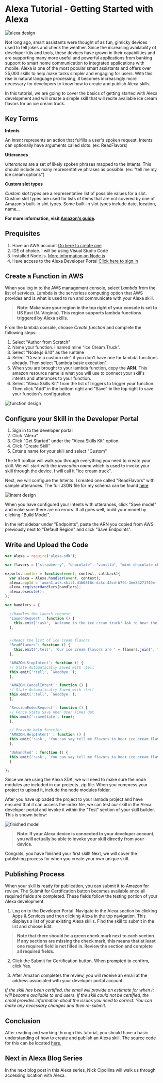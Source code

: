Alexa Tutorial - Getting Started with Alexa
==========================

![alexa design](https://github.com/mgstigler/Alexa/blob/master/IceCream/images/alexa.png?raw=true)

Not long ago, smart assistants were thought of as fun, gimicky devices used to tell jokes and check the weather.  Since the increasing availability of developer kits and tools, these devices have grown in their capabilities and are supporting many more useful and powerful applications from banking support to smart home communication to integrated applications with mobile.  Alexa is one of the most popular smart assistants and offers over 25,000 skills to help make tasks simpler and engaging for users.  With this rise in natural language processing, it becomes increasingly more necessary for developers to know how to create and publish Alexa skills.  

In this tutorial, we are going to cover the basics of getting started with Alexa development and will create a simple skill that will recite available ice cream flavors for an ice cream truck.

Key Terms
---------

__Intents__

An *intent* represents an action that fulfills a user's spoken request. Intents can optionally have arguments called slots. (ex: ReadFlavors)

__Utterances__

*Utterances* are a set of likely spoken phrases mapped to the intents. This should include as many representative phrases as possible. (ex: "tell me my ice cream options")

__Custom slot types__

*Custom slot types* are a representative list of possible values for a slot. Custom slot types are used for lists of items that are not covered by one of Amazon's built-in slot types. Some built-in slot types include date, location, name...

**For more information, visit [Amazon's guide](https://developer.amazon.com/docs/custom-skills/use-the-skill-builder-beta-to-define-intents-slots-and-dialogs.html).**


Prequisites
-----------
1. Have an AWS account [Go here to create one](https://aws.amazon.com/)
2. IDE of choice.  I will be using Visual Studio Code
3. Installed Node.js. [More information on Node.js](https://nodejs.org/en/)
4. Have access to the Alexa Developer Portal [Click here to sign in](https://developer.amazon.com/)



Create a Function in AWS
------------------------
When you log in to the AWS management console, select *Lambda* from the list of services.  Lambda is the serverless computing option that AWS provides and is what is used to run and communicate with your Alexa skill.  

> __Note: Make sure your region in the top right of your console is set to US East (N. Virginia). This region supports lambda functions triggered by Alexa skills.__

From the lambda console, choose *Create function* and complete the following steps:
1. Select "Author from Scratch"
2. Name your function.  I named mine "Ice Cream Truck".
3. Select "Node.js 6.10" as the runtime
4. Select "Create a custom role" if you don't have one for lambda functions already.  Then select "Lambda basic execution".
5. When you are brought to your lambda function, copy the __ARN__.  This amazon resource name is what you will use to connect your skill's intents and utterances to your function.
6. Select "Alexa Skills Kit" from the list of triggers to trigger your function.  Then click "Add" in the bottom right and "Save" in the top right to save your function's configuration.

![function design](https://github.com/mgstigler/Alexa/blob/master/IceCream/images/lambda.png?raw=true)



Configure your Skill in the Developer Portal
--------------------------------------------
1. Sign in to the developer portal
2. Click "Alexa"
3. Click "Get Started" under the "Alexa Skills Kit" option.
4. Click "Create Skill"
5. Enter a name for your skill and select "Custom"

The left toolbar will walk you through everything you need to create your skill.  We will start with the *invocation name* which is used to invoke your skill through the device. I will call it "ice cream truck".

Next, we will configure the Intents.  I created one called "ReadFlavors" with sample utterances.  The full JSON file for my schema can be found [here](https://github.com/mgstigler/Alexa/blob/master/IceCream/speechAssets/IntentSchema.json)

![intent design](https://github.com/mgstigler/Alexa/blob/master/IceCream/images/intents.png?raw=true)

When you have configured your intents with utterances, click "Save model" and make sure there are no errors.  If all goes well, build your model by clicking "Build Model".

In the left sidebar under "Endpoints", paste the ARN you copied from AWS previously next to "Default Region" and click "Save Endpoints".


Write and Upload the Code
-------------------------

```javascript
var Alexa = require('alexa-sdk');

var flavors = ["strawberry", "chocolate", "vanilla", "mint chocolate chip"];

exports.handler = function(event, context, callback){
  var alexa = Alexa.handler(event, context);
  alexa.appId = 'amzn1.ask.skill.41b68f8c-dc8c-48cd-b794-3ee33271749e';
  alexa.registerHandlers(handlers);
  alexa.execute();
};

var handlers = {

  //Handles the launch request
  'LaunchRequest': function () {
    this.emit(':ask', 'Welcome to the ice cream truck! Ask to hear the flavors', 'Try asking what the flavors are.');
  },


  //Reads the list of ice cream flavors
  'ReadFlavors': function () {
    this.emit(':tell', 'Our ice cream flavors are ' + flavors.join(", "));
  },

  'AMAZON.StopIntent': function () {
  // State Automatically Saved with :tell
  this.emit(':tell', `Goodbye.`);
  },

  'AMAZON.CancelIntent': function () {
  // State Automatically Saved with :tell
  this.emit(':tell', `Goodbye.`);
  },

  'SessionEndedRequest': function () {
  // Force State Save When User Times Out
  this.emit(':saveState', true);
  },

  // Provide help function
  'AMAZON.HelpIntent' : function () {
  this.emit(':ask', 'You can say tell me flavors to hear ice cream flavors. What would you like to do?',  `What would you like to do?`);
  },

  'Unhandled' : function () {
  this.emit(':ask', `You can say tell me flavors to hear ice cream flavors. What would you like to do?`,  `What would you like to do?`);
  }

};

```
Since we are using the Alexa SDK, we will need to make sure the node modules are included in our projects .zip file.  When you compress your project to upload it, include the node modules folder.  

After you have uploaded the project to your lambda project and have ensured that it can access the index file, we can test our skill in the Alexa developer portal and invoke it within the "Test" section of your skill builder.  This is shown below:


![finished model](https://github.com/mgstigler/Alexa/blob/master/IceCream/images/done.png?raw=true)


> __Note: If your Alexa device is connected to your developer account, you will actually be able to invoke your skill directly from your device.__


Congrats, you have finished your first skill!  Next, we will cover the publishing process for when you create your own unique skill.

Publishing Process
------------------

When your skill is ready for publication, you can submit it to Amazon for review. The Submit for Certification button becomes available once all required fields are completed.  These fields follow the testing portion of your Alexa development.

1. Log on to the Developer Portal.
Navigate to the Alexa section by clicking Apps & Services and then clicking Alexa in the top navigation. This displays a list of your existing Alexa skills.
Find the skill to submit in the list and choose Edit.

> __Note that there should be a green check mark next to each section. If any sections are missing the check mark, this means that at least one required field is not filled in. Review the section and complete all required fields.__

2. Click the Submit for Certification button. When prompted to confirm, click Yes.


3. After Amazon completes the review, you will receive an email at the address associated with your developer portal account:

*If the skill has been certified, the email will provide an estimate for when it will become available to end users.
If the skill could not be certified, the email provides information about the issues you need to correct. You can make any necessary changes and then re-submit.*


Conclusion
----------

After reading and working through this tutorial, you should have a basic understanding of how to create and publish an Alexa skill.  The source code for this can be located [here.](https://github.com/mgstigler/Alexa/tree/master/IceCream)

Next in Alexa Blog Series
-------------------------

In the next blog post in this Alexa series, Nick Cipollina will walk us through accessing location with Alexa.